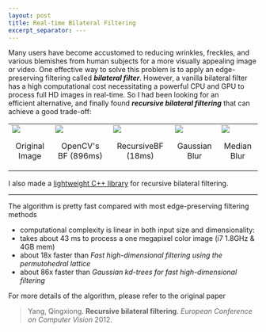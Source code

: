 ```yaml
---
layout: post
title: Real-time Bilateral Filtering
excerpt_separator: ---
---
```


Many users have become accustomed to reducing wrinkles, freckles, and various blemishes from human subjects for a more visually appealing image or video. One effective way to solve this problem is to apply an edge-preserving filtering called ***bilateral filter***. However, a vanilla bilateral filter has a high computational cost necessitating a powerful CPU and GPU to process full HD images in real-time. So I had been looking for an efficient alternative, and finally found ***recursive bilateral filtering*** that can achieve a good trade-off:

<table>
<tr>
<td valign="top"><img src="https://cloud.githubusercontent.com/assets/2270240/26041579/7d7c034e-3960-11e7-9549-912685043e39.jpg"><br/><p align="center">Original Image</p></td>
<td valign="top"><img src="https://cloud.githubusercontent.com/assets/2270240/26041586/8b4afb42-3960-11e7-9bd8-62bbb924f1e9.jpg"><br/><p align="center">OpenCV's BF (896ms)</p></td>
<td valign="top"><img src="https://cloud.githubusercontent.com/assets/2270240/26041590/8d08c16c-3960-11e7-8a0c-95a77d6d9085.jpg"><br/><p align="center">RecursiveBF (18ms)</p></td>
<td valign="top"><img src="https://cloud.githubusercontent.com/assets/2270240/26041583/86ea7b22-3960-11e7-8ded-5109b76966ca.jpg"><br/><p align="center">Gaussian Blur</p></td>
<td valign="top"><img src="https://cloud.githubusercontent.com/assets/2270240/26041584/88dfc9b4-3960-11e7-8c9d-2634eac098d0.jpg"><br/><p align="center">Median Blur</p></td>
</tr>
</table>

I also made a [lightweight C++ library](https://github.com/ufoym/RecursiveBF) for recursive bilateral filtering.

---

The algorithm is pretty fast compared with most edge-preserving filtering methods
- computational complexity is linear in both input size and dimensionality:
- takes about 43 ms to process a one megapixel color image (i7 1.8GHz & 4GB mem)
- about 18x faster than *Fast high-dimensional filtering using the permutohedral lattice*
- about 86x faster than *Gaussian kd-trees for fast high-dimensional filtering*

For more details of the algorithm, please refer to the original paper

  > Yang, Qingxiong.
  **Recursive bilateral filtering**. 
  *European Conference on Computer Vision* 2012.

